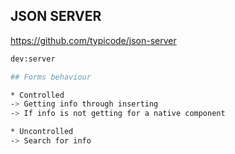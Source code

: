 ## JSON SERVER
https://github.com/typicode/json-server

```bash
dev:server

## Forms behaviour

* Controlled
-> Getting info through inserting
-> If info is not getting for a native component

* Uncontrolled
-> Search for info